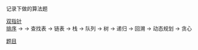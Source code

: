 记录下做的算法题





















[双指针](https://github.com/chun1hao/leetcode/issues)  
[排序](https://github.com/chun1hao/leetcode/issues)
->  -> 查找表 -> 链表 ->  栈 -> 队列 -> 树 -> 递归 -> 回溯 -> 动态规划 -> 贪心

[题目](https://github.com/chun1hao/leetcode/issues)
